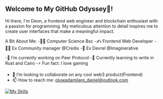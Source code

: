 ## Welcome to My GitHub Odyssey👋!
Hi there, I'm Deon, a frontend web engineer and blockchain enthusiast with a passion for programming. My meticulous attention to detail inspires me to create user interfaces that make a meaningful impact.

A Bit About Me:
 -👨‍🎓 Computer Science Bsc
 -✍ Frontend Web Developer
 -👨‍🏫 Ex Community manager @Credix
 -💬 Ex Devrel @Imaginerative

 -🔭 I’m currently working on Peer Protocol
 -🌱 Currently learning to write in Rust and Cairo
 -⚡ Fun fact: I love gaming
 - 👯 I’m looking to collaborate on any cool web3 product(Frontend)
 - 📫 How to reach me: oluwadamilare_daniel@outlook.com

  [![My Skills](https://skillicons.dev/icons?i=js,html,css,react,next,tailwindcss,bootstrap,scss)](https://skillicons.dev)
